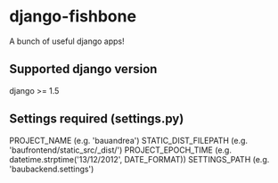 # django-fishbone
A bunch of useful django apps!

## Supported django version
django >= 1.5

## Settings required (settings.py)
PROJECT_NAME (e.g. 'bauandrea')
STATIC_DIST_FILEPATH (e.g. 'baufrontend/static_src/_dist/')
PROJECT_EPOCH_TIME (e.g. datetime.strptime('13/12/2012', DATE_FORMAT))
SETTINGS_PATH (e.g. 'baubackend.settings')